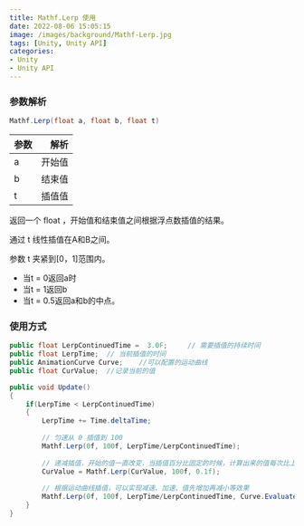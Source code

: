 ```yaml
---
title: Mathf.Lerp 使用
date: 2022-08-06 15:05:15
image: /images/background/Mathf-Lerp.jpg
tags: [Unity, Unity API]
categories:
- Unity
- Unity API
---
```


### 参数解析
```C#
Mathf.Lerp(float a, float b, float t)
```
| 参数  |   解析 |
|:----|-----:|
| a   |  开始值 |
| b   |  结束值 |
| t   |  插值值 |

返回一个 float ，开始值和结束值之间根据浮点数插值的结果。

通过 t 线性插值在A和B之间。

参数 t 夹紧到[0，1]范围内。

* 当t = 0返回a时
* 当t = 1返回b
* 当t = 0.5返回a和b的中点。

### 使用方式
```C#
public float LerpContinuedTime =  3.0F;     // 需要插值的持续时间
public float LerpTime;  // 当前插值的时间
public AnimationCurve Curve;    //可以配置的运动曲线
public float CurValue;  //记录当前的值

public void Update()
{
    if(LerpTime < LerpContinuedTime)
    {
        LerpTime += Time.deltaTime;
        
        // 匀速从 0 插值到 100 
        Mathf.Lerp(0f, 100f, LerpTime/LerpContinuedTime);
        
        // 递减插值，开始的值一直改变，当插值百分比固定的时候，计算出来的值每次比上一次计算的小
        CurValue = Mathf.Lerp(CurValue, 100f, 0.1f);
        
        // 根据运动曲线插值，可以实现减速、加速、值先增加再减小等效果
        Mathf.Lerp(0f, 100f, LerpTime/LerpContinuedTime, Curve.Evaluate(LerpTime / LerpContinuedTime));
    }
}
```
